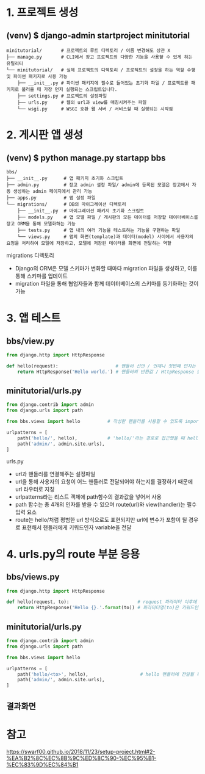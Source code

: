# 1. 프로젝트 생성 
## (venv) $ django-admin startproject minitutorial
~~~
minitutorial/       # 프로젝트의 루트 디렉토리 / 이름 변경해도 상관 X
├── manage.py       # CLI에서 장고 프로젝트의 다양한 기능을 사용할 수 있게 하는 유틸리티
└── minitutorial/   # 실제 프로젝트의 디렉토리 / 프로젝트의 설정을 하는 역할 수행 및 파이썬 패키지로 사용 가능
    ├── __init__.py # 파이썬 패키지에 필수로 들어있는 초기화 파일 / 프로젝트를 패키지로 불러올 때 가장 먼저 실행되는 스크립트입니다.
    ├── settings.py # 프로젝트의 설정파일
    ├── urls.py     # 웹의 url과 view를 매칭시켜주는 파일
    └── wsgi.py     # WSGI 호환 웹 서버 / 서비스할 때 실행되는 시작점
~~~  

# 2. 게시판 앱 생성
## (venv) $ python manage.py startapp bbs
~~~
bbs/
├── __init__.py      # 앱 패키지 초기화 스크립트
├── admin.py         # 장고 admin 설정 파일/ admin에 등록된 모델은 장고에서 자동 생성하는 admin 페이지에서 관리 가능
├── apps.py          # 앱 설정 파일
└── migrations/      # DB의 마이그레이션 디렉토리
    ├── __init__.py  # 마이그레이션 패키지 초기화 스크립트
    ├── models.py    # 앱 모델 파일 / 게시판의 모든 데이터를 저장할 데이터베이스를 장고 ORM을 통해 모델화하는 기능
    ├── tests.py     # 앱 내의 여러 기능을 테스트하는 기능을 구현하는 파일
    └── views.py     # 앱의 화면(template)과 데이터(model) 사이에서 사용자의 요청을 처리하여 모델에 저장하고, 모델에 저장된 데이터를 화면에 전달하는 역할
~~~  
migrations 디렉토리  
- Django의 ORM은 모델 스키마가 변화할 때마다 migration 파일을 생성하고, 이를 통해 스키마를 업데이트  
- migration 파일을 통해 협업자들과 함께 데이터베이스의 스키마를 동기화하는 것이 가능  

# 3. 앱 테스트
## bbs/view.py
~~~python
from django.http import HttpResponse

def hello(request):                     # 핸들러 선언 / 언제나 첫번째 인자는 request 객체
    return HttpResponse('Hello world.') # 핸들러의 반환값 / HttpResponse 함수를 통해 문자열을 반환
~~~
## minitutorial/urls.py
~~~python
from django.contrib import admin
from django.urls import path

from bbs.views import hello          # 작성한 핸들러를 사용할 수 있도록 import

urlpatterns = [
    path('hello/', hello),           # 'hello/'라는 경로로 접근했을 때 hello 핸들러가 호출
    path('admin/', admin.site.urls),
]
~~~
urls.py
- url과 핸들러를 연결해주는 설정파일  
- url을 통해 사용자의 요청이 어느 핸들러로 전달되어야 하는지를 결정하기 때문에 url 라우터로 지칭  
- urlpatterns라는 리스트 객체에 path함수의 결과값을 넣어서 사용  
- path 함수는 총 4개의 인자를 받을 수 있으며 route(url)와 view(handler)는 필수 입력 요소  
- route는 hello/처럼 평범한 url 방식으로도 표현되지만 url에 변수가 포함이 될 경우 <variable> 로 표현해서 핸들러에게 키워드인자 variable을 전달  

# 4. urls.py의 route 부분 응용
## bbs/views.py
~~~python
from django.http import HttpResponse

def hello(request, to):                         # request 파라미터 이후에 url패턴을 통해 전달받을 파라미터를 선언(to)
    return HttpResponse('Hello {}.'.format(to)) # 파라미터명(to)은 키워드인자이므로 url패턴에서 사용된 변수명(to)과 동일
~~~
## minitutorial/urls.py
~~~python
from django.contrib import admin
from django.urls import path

from bbs.views import hello

urlpatterns = [
    path('hello/<to>', hello),                   # hello 핸들러에 전달될 파라미터명과 동일(to)
    path('admin/', admin.site.urls),
]
~~~
## 결과화면
# 참고  
https://swarf00.github.io/2018/11/23/setup-project.html#2-%EA%B2%8C%EC%8B%9C%ED%8C%90-%EC%95%B1-%EC%83%9D%EC%84%B1
